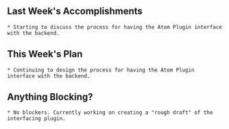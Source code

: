 ## Last Week's Accomplishments

    * Starting to discuss the process for having the Atom Plugin interface with the backend.

## This Week's Plan
    
    * Continuing to design the process for having the Atom Plugin interface with the backend.

## Anything Blocking?
    
    * No blockers. Currently working on creating a "rough draft" of the interfacing plugin.  
